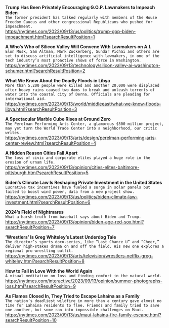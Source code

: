 **Trump Has Been Privately Encouraging G.O.P. Lawmakers to Impeach Biden**\
`The former president has talked regularly with members of the House Freedom Caucus and other congressional Republicans who pushed for impeachment.`\
https://nytimes.com/2023/09/13/us/politics/trump-gop-biden-impeachment.html?searchResultPosition=1

**A Who’s Who of Silicon Valley Will Convene With Lawmakers on A.I.**\
`Elon Musk, Sam Altman, Mark Zuckerberg, Sundar Pichai and others are set to discuss artificial intelligence with lawmakers, in one of the tech industry’s most proactive shows of force in Washington.`\
https://nytimes.com/2023/09/13/technology/silicon-valley-ai-washington-schumer.html?searchResultPosition=2

**What We Know About the Deadly Floods in Libya**\
`More than 5,200 people were killed and another 20,000 were displaced after heavy rains caused two dams to break and unleash torrents of water into the coastal city of Derna. Officials are pleading for international aid.`\
https://nytimes.com/2023/09/13/world/middleeast/what-we-know-floods-libya.html?searchResultPosition=3

**A Spectacular Marble Cube Rises at Ground Zero**\
`The Perelman Performing Arts Center, a glamorous $500 million project, may yet turn the World Trade Center into a neighborhood, our critic writes.`\
https://nytimes.com/2023/09/13/arts/design/perelman-performing-arts-center-review.html?searchResultPosition=4

**A Hidden Reason Cities Fall Apart**\
`The loss of civic and corporate elites played a huge role in the erosion of urnam life.`\
https://nytimes.com/2023/09/13/opinion/cities-elites-baltimore-pittsburgh.html?searchResultPosition=5

**Biden’s Climate Law Is Reshaping Private Investment in the United States**\
`Lucrative tax incentives have fueled a surge in solar panels but failed to boost wind power, data from a new project show.`\
https://nytimes.com/2023/09/13/us/politics/biden-climate-law-investment.html?searchResultPosition=6

**2024’s Field of Nightmares**\
`What a harsh truth from baseball says about Biden and Trump.`\
https://nytimes.com/2023/09/13/opinion/biden-age-red-sox.html?searchResultPosition=7

**‘Wrestlers’ Is Greg Whiteley’s Latest Underdog Tale**\
`The director’s sports docu-series, like “Last Chance U” and “Cheer,” deliver high-stakes drama on and off the field. His new one explores a regional pro wrestling outfit.`\
https://nytimes.com/2023/09/13/arts/television/wrestlers-netflix-greg-whiteley.html?searchResultPosition=8

**How to Fall in Love With the World Again**\
`A visual meditation on loss and finding comfort in the natural world.`\
https://nytimes.com/interactive/2023/09/13/opinion/summer-photographs-loss.html?searchResultPosition=9

**As Flames Closed In, They Tried to Escape Lahaina as a Family**\
`The nation’s deadliest wildfire in more than a century gave almost no time for Lahaina residents to flee. Friends and family tried to save one another, but some ran into impossible challenges on Maui.`\
https://nytimes.com/2023/09/13/us/maui-lahaina-fire-family-escape.html?searchResultPosition=10

